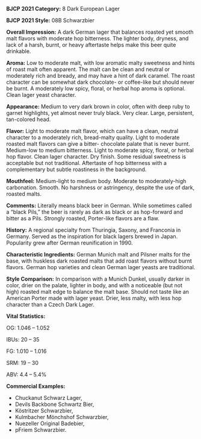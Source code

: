 <b>BJCP 2021 Category:</b> 8 Dark European Lager

<b>BJCP 2021 Style:</b> 08B Schwarzbier

<b>Overall Impression:</b> A dark German lager that balances
roasted yet smooth malt flavors with moderate hop bitterness.
The lighter body, dryness, and lack of a harsh, burnt, or heavy
aftertaste helps make this beer quite drinkable.

<b>Aroma:</b> Low to moderate malt, with low aromatic malty
sweetness and hints of roast malt often apparent. The malt can
be clean and neutral or moderately rich and bready, and may
have a hint of dark caramel. The roast character can be
somewhat dark chocolate- or coffee-like but should never be
burnt. A moderately low spicy, floral, or herbal hop aroma is
optional. Clean lager yeast character.

<b>Appearance:</b> Medium to very dark brown in color, often with
deep ruby to garnet highlights, yet almost never truly black.
Very clear. Large, persistent, tan-colored head.

<b>Flavor:</b> Light to moderate malt flavor, which can have a clean,
neutral character to a moderately rich, bread-malty quality.
Light to moderate roasted malt flavors can give a bitter-
chocolate palate that is never burnt. Medium-low to medium
bitterness. Light to moderate spicy, floral, or herbal hop flavor.
Clean lager character. Dry finish. Some residual sweetness is
acceptable but not traditional. Aftertaste of hop bitterness with
a complementary but subtle roastiness in the background.

<b>Mouthfeel:</b> Medium-light to medium body. Moderate to
moderately-high carbonation. Smooth. No harshness or
astringency, despite the use of dark, roasted malts.

<b>Comments:</b> Literally means black beer in German. While
sometimes called a “black Pils,” the beer is rarely as dark as
black or as hop-forward and bitter as a Pils. Strongly roasted,
Porter-like flavors are a flaw.

<b>History:</b> A regional specialty from Thuringia, Saxony, and
Franconia in Germany. Served as the inspiration for black
lagers brewed in Japan. Popularity grew after German
reunification in 1990.

<b>Characteristic Ingredients:</b> German Munich malt and
Pilsner malts for the base, with huskless dark roasted malts
that add roast flavors without burnt flavors. German hop
varieties and clean German lager yeasts are traditional.

<b>Style Comparison:</b> In comparison with a Munich Dunkel,
usually darker in color, drier on the palate, lighter in body, and
with a noticeable (but not high) roasted malt edge to balance
the malt base. Should not taste like an American Porter made
with lager yeast. Drier, less malty, with less hop character than
a Czech Dark Lager.

<b>Vital Statistics:</b>

OG: 1.046 – 1.052

IBUs: 20 – 35

FG: 1.010 – 1.016

SRM: 19 – 30

ABV: 4.4 – 5.4%

<b>Commercial Examples:</b>
- Chuckanut Schwarz Lager,
- Devils Backbone Schwartz Bier,
- Köstritzer Schwarzbier,
- Kulmbacher Mönchshof Schwarzbier,
- Nuezeller Original Badebier,
- pFriem Schwarzbier.
